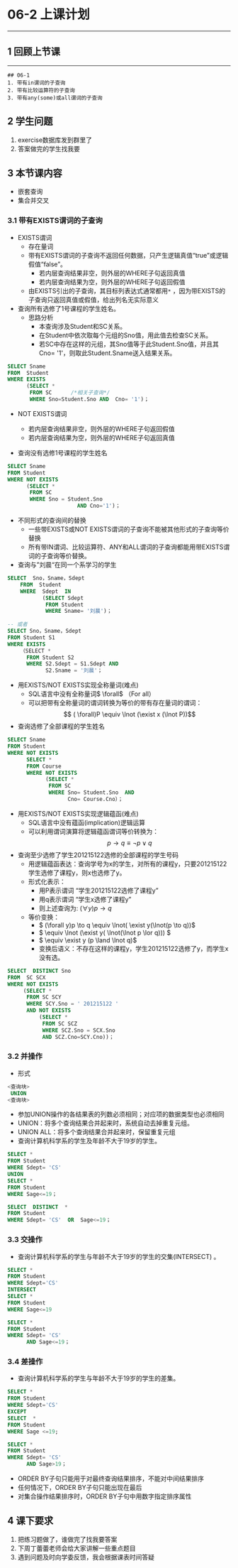 # 06-2 上课计划  
---
## 1 回顾上节课  
---
```06-1
## 06-1
1. 带有in谓词的子查询  
2. 带有比较运算符的子查询  
3. 带有any(some)或all谓词的子查询
```

## 2 学生问题   
1. exercise数据库发到群里了  
2. 答案做完的学生找我要   


## 3 本节课内容      
- 嵌套查询
- 集合并交叉 
### 3.1 带有EXISTS谓词的子查询   
- EXISTS谓词  
	- 存在量词    
	- 带有EXISTS谓词的子查询不返回任何数据，只产生逻辑真值“true”或逻辑假值“false”。   
		- 若内层查询结果非空，则外层的WHERE子句返回真值   
		- 若内层查询结果为空，则外层的WHERE子句返回假值   
	- 由EXISTS引出的子查询，其目标列表达式通常都用`*` ，因为带EXISTS的子查询只返回真值或假值，给出列名无实际意义    
- 查询所有选修了1号课程的学生姓名。   
	- 思路分析  
		- 本查询涉及Student和SC关系。   
		- 在Student中依次取每个元组的Sno值，用此值去检查SC关系。  
		- 若SC中存在这样的元组，其Sno值等于此Student.Sno值，并且其Cno= '1'，则取此Student.Sname送入结果关系。   
```SQL
SELECT Sname
FROM  Student
WHERE EXISTS
      (SELECT *
       FROM SC      /*相关子查询*/
       WHERE Sno=Student.Sno AND  Cno= '1')；
```

- NOT EXISTS谓词   	
	- 若内层查询结果非空，则外层的WHERE子句返回假值   
	- 若内层查询结果为空，则外层的WHERE子句返回真值  

- 查询没有选修1号课程的学生姓名   
```SQL
SELECT Sname
FROM Student
WHERE NOT EXISTS
      (SELECT *
       FROM SC
       WHERE Sno = Student.Sno  
                      AND Cno='1')；
```

- 不同形式的查询间的替换  
	- 一些带EXISTS或NOT EXISTS谓词的子查询不能被其他形式的子查询等价替换   
	- 所有带IN谓词、比较运算符、ANY和ALL谓词的子查询都能用带EXISTS谓词的子查询等价替换。  
- 查询与”刘晨“在同一个系学习的学生   
```SQL 
SELECT  Sno，Sname，Sdept
    FROM  Student
    WHERE  Sdept  IN
           (SELECT Sdept
            FROM Student
            WHERE Sname= '刘晨')；
            
-- 或者  
SELECT Sno，Sname，Sdept
FROM Student S1
WHERE EXISTS
    （SELECT *
      FROM Student S2
      WHERE S2.Sdept = S1.Sdept AND
            S2.Sname = '刘晨'；
```

- 用EXISTS/NOT EXISTS实现全称量词(难点)   
	- SQL语言中没有全称量词$ \forall$ （For all）   
	- 可以把带有全称量词的谓词转换为等价的带有存在量词的谓词：$$ ( \forall)P \equiv \lnot (\exist x (\lnot P))$$  
- 查询选修了全部课程的学生姓名  
```SQL
SELECT Sname
FROM Student
WHERE NOT EXISTS
      SELECT *
      FROM Course
      WHERE NOT EXISTS
            (SELECT *
             FROM SC
             WHERE Sno= Student.Sno  AND 
                   Cno= Course.Cno）；
```

- 用EXISTS/NOT EXISTS实现逻辑蕴函(难点)
  - SQL语言中没有蕴函(implication)逻辑运算  
  - 可以利用谓词演算将逻辑蕴函谓词等价转换为：$$ p \to q \equiv \lnot p \lor q$$   
- 查询至少选修了学生201215122选修的全部课程的学生号码  
  - 用逻辑蕴函表达：查询学号为x的学生，对所有的课程y，只要201215122学生选修了课程y，则x也选修了y。   
  - 形式化表示：  
    - 用P表示谓词 “学生201215122选修了课程y”  
    - 用q表示谓词 “学生x选修了课程y”  
    - 则上述查询为: $(\forall y)p \to q$    
  - 等价变换：   
    - $ (\forall y)p \to q \equiv \lnot( \exist y(\lnot(p \to q))$   
    - $ \equiv \lnot (\exist y( \lnot(\lnot p \lor q))) $   
    - $  \equiv \exist y (p \land \lnot q)$  
	- 变换后语义：不存在这样的课程y，学生201215122选修了y，而学生x没有选。   
```sql
SELECT  DISTINCT Sno
FROM  SC SCX
WHERE NOT EXISTS
     (SELECT *
      FROM SC SCY
      WHERE SCY.Sno = ' 201215122 '  
      AND NOT EXISTS 
          (SELECT *
           FROM SC SCZ
           WHERE SCZ.Sno = SCX.Sno 
           AND SCZ.Cno=SCY.Cno))；
```

### 3.2 并操作   
- 形式  
```SQL
<查询块>
 UNION
<查询块>
```

- 参加UNION操作的各结果表的列数必须相同；对应项的数据类型也必须相同  
- UNION：将多个查询结果合并起来时，系统自动去掉重复元组。  
- UNION ALL：将多个查询结果合并起来时，保留重复元组   
- 查询计算机科学系的学生及年龄不大于19岁的学生。   
```SQL 
SELECT *
FROM Student
WHERE Sdept= 'CS'
UNION
SELECT *
FROM Student
WHERE Sage<=19；

SELECT  DISTINCT  *
FROM Student
WHERE Sdept= 'CS'  OR  Sage<=19；
```

### 3.3 交操作  
- 查询计算机科学系的学生与年龄不大于19岁的学生的交集(INTERSECT) 。   
```SQL
SELECT *
FROM Student
WHERE Sdept='CS' 
INTERSECT
SELECT *
FROM Student
WHERE Sage<=19 

SELECT *
FROM Student
WHERE Sdept= 'CS'
      AND Sage<=19；
```

### 3.4 差操作    
- 查询计算机科学系的学生与年龄不大于19岁的学生的差集。    
```SQL
SELECT *
FROM Student
WHERE Sdept='CS'
EXCEPT
SELECT  *
FROM Student
WHERE Sage <=19; 

SELECT *
FROM Student
WHERE Sdept= 'CS' 
      AND Sage>19；

```


- ORDER BY子句只能用于对最终查询结果排序，不能对中间结果排序  
- 任何情况下，ORDER BY子句只能出现在最后  
- 对集合操作结果排序时，ORDER BY子句中用数字指定排序属性  


## 4 课下要求  
1. 把练习题做了，谁做完了找我要答案       
2. 下周丁蕾蕾老师会给大家讲解一些重点题目  
3. 遇到问题及时向学委反馈，我会根据课表时间答疑    




